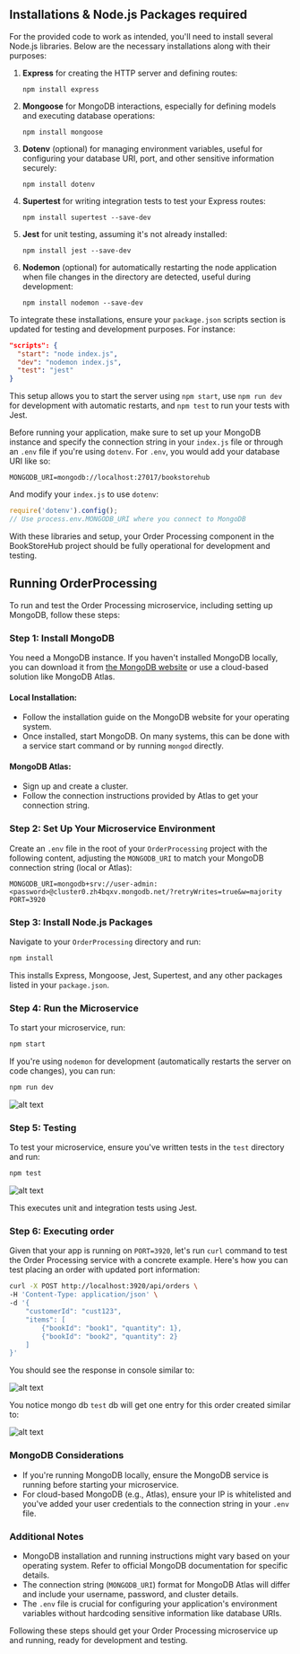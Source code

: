 ## Installations & Node.js Packages required
For the provided code to work as intended, you'll need to install several Node.js libraries. Below are the necessary installations along with their purposes:

1. **Express** for creating the HTTP server and defining routes:
   ```
   npm install express
   ```

2. **Mongoose** for MongoDB interactions, especially for defining models and executing database operations:
   ```
   npm install mongoose
   ```

3. **Dotenv** (optional) for managing environment variables, useful for configuring your database URI, port, and other sensitive information securely:
   ```
   npm install dotenv
   ```

4. **Supertest** for writing integration tests to test your Express routes:
   ```
   npm install supertest --save-dev
   ```

5. **Jest** for unit testing, assuming it's not already installed:
   ```
   npm install jest --save-dev
   ```

6. **Nodemon** (optional) for automatically restarting the node application when file changes in the directory are detected, useful during development:
   ```
   npm install nodemon --save-dev
   ```

To integrate these installations, ensure your `package.json` scripts section is updated for testing and development purposes. For instance:

```json
"scripts": {
  "start": "node index.js",
  "dev": "nodemon index.js",
  "test": "jest"
}
```

This setup allows you to start the server using `npm start`, use `npm run dev` for development with automatic restarts, and `npm test` to run your tests with Jest.

Before running your application, make sure to set up your MongoDB instance and specify the connection string in your `index.js` file or through an `.env` file if you're using `dotenv`. For `.env`, you would add your database URI like so:

```
MONGODB_URI=mongodb://localhost:27017/bookstorehub
```

And modify your `index.js` to use `dotenv`:

```javascript
require('dotenv').config();
// Use process.env.MONGODB_URI where you connect to MongoDB
```

With these libraries and setup, your Order Processing component in the BookStoreHub project should be fully operational for development and testing.


## Running OrderProcessing 

To run and test the Order Processing microservice, including setting up MongoDB, follow these steps:

### Step 1: Install MongoDB
You need a MongoDB instance. If you haven't installed MongoDB locally, you can download it from [the MongoDB website](https://www.mongodb.com/try/download/community) or use a cloud-based solution like MongoDB Atlas.

#### Local Installation:
- Follow the installation guide on the MongoDB website for your operating system.
- Once installed, start MongoDB. On many systems, this can be done with a service start command or by running `mongod` directly.

#### MongoDB Atlas:
- Sign up and create a cluster.
- Follow the connection instructions provided by Atlas to get your connection string.

### Step 2: Set Up Your Microservice Environment
Create an `.env` file in the root of your `OrderProcessing` project with the following content, adjusting the `MONGODB_URI` to match your MongoDB connection string (local or Atlas):

```
MONGODB_URI=mongodb+srv://user-admin:<password>@cluster0.zh4bqxv.mongodb.net/?retryWrites=true&w=majority
PORT=3920
```

### Step 3: Install Node.js Packages
Navigate to your `OrderProcessing` directory and run:

```bash
npm install
```

This installs Express, Mongoose, Jest, Supertest, and any other packages listed in your `package.json`.

### Step 4: Run the Microservice
To start your microservice, run:

```bash
npm start
```

If you're using `nodemon` for development (automatically restarts the server on code changes), you can run:

```bash
npm run dev
```

 ![alt text](./docs/run-dev.png)

### Step 5: Testing
To test your microservice, ensure you've written tests in the `test` directory and run:

```bash
npm test
```

![alt text](./docs/running-test.png)

This executes unit and integration tests using Jest.

### Step 6: Executing order

Given that your app is running on `PORT=3920`, let's run  `curl` command to test the Order Processing service with a concrete example. Here's how you can test placing an order with updated port information:

```bash
curl -X POST http://localhost:3920/api/orders \
-H 'Content-Type: application/json' \
-d '{
    "customerId": "cust123",
    "items": [
        {"bookId": "book1", "quantity": 1},
        {"bookId": "book2", "quantity": 2}
    ]
}'
```
 
 You should see the response in console similar to: 


![alt text](./docs/order-creation-usecase.png)

 
 You notice mongo db `test` db will get one entry for this order created similar to:

 ![alt text](./docs/mongodb-order.png)


### MongoDB Considerations
- If you're running MongoDB locally, ensure the MongoDB service is running before starting your microservice.
- For cloud-based MongoDB (e.g., Atlas), ensure your IP is whitelisted and you've added your user credentials to the connection string in your `.env` file.

### Additional Notes
- MongoDB installation and running instructions might vary based on your operating system. Refer to official MongoDB documentation for specific details.
- The connection string (`MONGODB_URI`) format for MongoDB Atlas will differ and include your username, password, and cluster details.
- The `.env` file is crucial for configuring your application's environment variables without hardcoding sensitive information like database URIs.

Following these steps should get your Order Processing microservice up and running, ready for development and testing.


